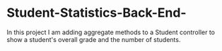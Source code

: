 # Student-Statistics-Back-End-
In this project I am adding aggregate methods to a Student controller to show a student's overall grade and the number of students.
